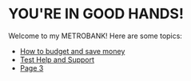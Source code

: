 # YOU'RE IN GOOD HANDS!

Welcome to my METROBANK! Here are some topics:

- [How to budget and save money](wiki/How-to-budget-and-save-money)
- [Test Help and Support](wiki/Test-Help-and-Support)
- [Page 3](wiki/Page-3)
